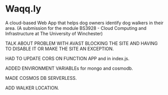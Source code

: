# Waqq.ly
A cloud-based Web App that helps dog owners identify dog walkers in their area. (A submission for the module BS3928 - Cloud Computing and Infrastructure at The University of Winchester)

TALK ABOUT PROBLEM WITH AVAST BLOCKING THE SITE AND HAVING TO DISABLE IT OR MAKE THE SITE AN EXCEPTION.

HAD TO UPDATE CORS ON FUNCTION APP and in index.js.

ADDED ENVIRONMENT VARIABLEs for mongo and cosmodb.

MADE COSMOS DB SERVERLESS.

ADD WALKER LOCATION.
